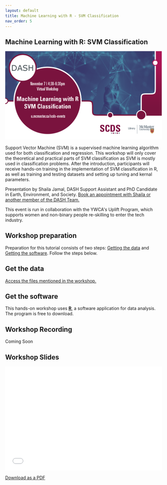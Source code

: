 ```yaml
---
layout: default
title: Machine Learning with R - SVM Classification
nav_order: 5
---
```


## Machine Learning with R: SVM Classification

<img src="assets/img/SVM.png" alt="Workshop Title Slide" width="720">

Support Vector Machine (SVM) is a supervised machine learning algorithm used for both classification and regression. This workshop will only cover the theoretical and practical parts of SVM classification as SVM is mostly used in classification problems. After the introduction, participants will receive hands-on training in the implementation of SVM classification in R, as well as training and testing datasets and setting up tuning and kernal parameters. 

Presentation by Shaila Jamal, DASH Support Assistant and PhD Candidate in Earth, Environment, and Society.
[Book an appointment with Shaila or another member of the DASH Team.](https://library.mcmaster.ca/services/dash)

This event is run in collaboration with the YWCA's Uplift Program, which supports women and non-binary people re-skilling to enter the tech industry. 

## Workshop preparation 

Preparation for this tutorial consists of two steps: [Getting the data](#get-the-data) and [Getting the software](#get-the-software). Follow the steps below. 
  
## Get the data

[Access the files mentioned in the workshop.](https://mcmasteru365-my.sharepoint.com/:f:/g/personal/littvs_mcmaster_ca/Ej5XmWVfk_lFo22EYEm5W7wBYVpm4EfhAjP_zswChjEnmg?e=DyrklA)

## Get the software
This hands-on workshop uses [**R**](https://www.r-project.org/), a software application for data analysis. The program is free to download.

## Workshop Recording

Coming Soon

## Workshop Slides

<div style="position:relative;padding-top:66.25%;">
<iframe src="//docs.google.com/viewer?url=https://github.com/scds/dash-webinars/raw/main/assets/docs/SVM Slides.pdf?dl=0&hl=en_US&embedded=true" class="gde-frame" style="position:absolute;top:0;left:0;width:100%;height:100%;border:none;" scrolling="no"></iframe>
</div>

[Download as a PDF](https://mcmasteru365-my.sharepoint.com/:f:/g/personal/littvs_mcmaster_ca/Ej5XmWVfk_lFo22EYEm5W7wBYVpm4EfhAjP_zswChjEnmg?e=DyrklA)
<br>

